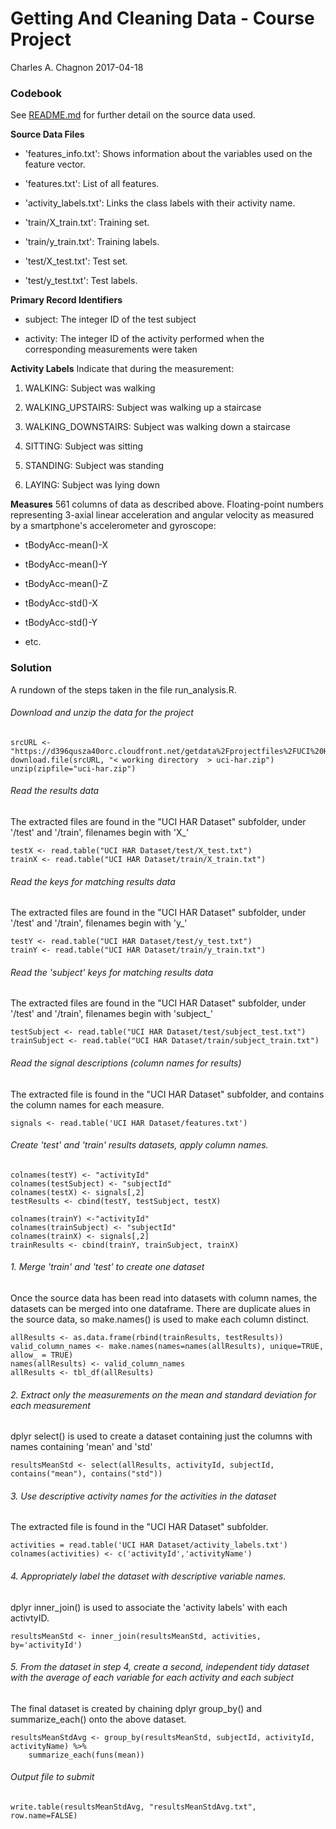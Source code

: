 Getting And Cleaning Data - Course Project
================
Charles A. Chagnon
2017-04-18

### Codebook

See [README.md](README.md) for further detail on the source data used.

**Source Data Files**
- 'features\_info.txt': Shows information about the variables used on the feature vector.

-   'features.txt': List of all features.

-   'activity\_labels.txt': Links the class labels with their activity name.

-   'train/X\_train.txt': Training set.

-   'train/y\_train.txt': Training labels.

-   'test/X\_test.txt': Test set.

-   'test/y\_test.txt': Test labels.

**Primary Record Identifiers**
- subject: The integer ID of the test subject

-   activity: The integer ID of the activity performed when the corresponding measurements were taken

**Activity Labels**
Indicate that during the measurement:

1.  WALKING: Subject was walking

2.  WALKING\_UPSTAIRS: Subject was walking up a staircase

3.  WALKING\_DOWNSTAIRS: Subject was walking down a staircase

4.  SITTING: Subject was sitting

5.  STANDING: Subject was standing

6.  LAYING: Subject was lying down

**Measures**
561 columns of data as described above. Floating-point numbers representing 3-axial linear acceleration and angular velocity as measured by a smartphone's accelerometer and gyroscope:

-   tBodyAcc-mean()-X

-   tBodyAcc-mean()-Y

-   tBodyAcc-mean()-Z

-   tBodyAcc-std()-X

-   tBodyAcc-std()-Y

-   etc.

### Solution

A rundown of the steps taken in the file run\_analysis.R.

###### Download and unzip the data for the project

    srcURL <- "https://d396qusza40orc.cloudfront.net/getdata%2Fprojectfiles%2FUCI%20HAR%20Dataset.zip"
    download.file(srcURL, "< working directory  > uci-har.zip")
    unzip(zipfile="uci-har.zip")

###### Read the results data

The extracted files are found in the "UCI HAR Dataset" subfolder, under '/test' and '/train', filenames begin with 'X\_'

    testX <- read.table("UCI HAR Dataset/test/X_test.txt")
    trainX <- read.table("UCI HAR Dataset/train/X_train.txt")

###### Read the keys for matching results data

The extracted files are found in the "UCI HAR Dataset" subfolder, under '/test' and '/train', filenames begin with 'y\_'

    testY <- read.table("UCI HAR Dataset/test/y_test.txt")
    trainY <- read.table("UCI HAR Dataset/train/y_train.txt")

###### Read the 'subject' keys for matching results data

The extracted files are found in the "UCI HAR Dataset" subfolder, under '/test' and '/train', filenames begin with 'subject\_'

    testSubject <- read.table("UCI HAR Dataset/test/subject_test.txt")
    trainSubject <- read.table("UCI HAR Dataset/train/subject_train.txt")

###### Read the signal descriptions (column names for results)

The extracted file is found in the "UCI HAR Dataset" subfolder, and contains the column names for each measure.

    signals <- read.table('UCI HAR Dataset/features.txt')

###### Create 'test' and 'train' results datasets, apply column names.

    colnames(testY) <- "activityId"
    colnames(testSubject) <- "subjectId"
    colnames(testX) <- signals[,2]
    testResults <- cbind(testY, testSubject, testX)

    colnames(trainY) <-"activityId"
    colnames(trainSubject) <- "subjectId"
    colnames(trainX) <- signals[,2] 
    trainResults <- cbind(trainY, trainSubject, trainX)

###### 1. Merge 'train' and 'test' to create one dataset

Once the source data has been read into datasets with column names, the datasets can be merged into one dataframe. There are duplicate alues in the source data, so make.names() is used to make each column distinct.

    allResults <- as.data.frame(rbind(trainResults, testResults))
    valid_column_names <- make.names(names=names(allResults), unique=TRUE, allow_ = TRUE)
    names(allResults) <- valid_column_names
    allResults <- tbl_df(allResults)

###### 2. Extract only the measurements on the mean and standard deviation for each measurement

dplyr select() is used to create a dataset containing just the columns with names containing 'mean' and 'std'

    resultsMeanStd <- select(allResults, activityId, subjectId, contains("mean"), contains("std"))

###### 3. Use descriptive activity names for the activities in the dataset

The extracted file is found in the "UCI HAR Dataset" subfolder.

    activities = read.table('UCI HAR Dataset/activity_labels.txt')
    colnames(activities) <- c('activityId','activityName')

###### 4. Appropriately label the dataset with descriptive variable names.

dplyr inner\_join() is used to associate the 'activity labels' with each activtyID.

    resultsMeanStd <- inner_join(resultsMeanStd, activities, by='activityId')

###### 5. From the dataset in step 4, create a second, independent tidy dataset with the average of each variable for each activity and each subject

The final dataset is created by chaining dplyr group\_by() and summarize\_each() onto the above dataset.

    resultsMeanStdAvg <- group_by(resultsMeanStd, subjectId, activityId, activityName) %>% 
        summarize_each(funs(mean))

###### Output file to submit

    write.table(resultsMeanStdAvg, "resultsMeanStdAvg.txt", row.name=FALSE)
